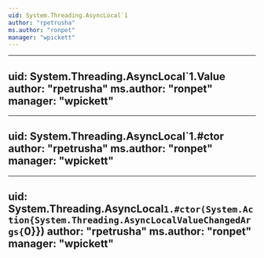 ```yaml
---
uid: System.Threading.AsyncLocal`1
author: "rpetrusha"
ms.author: "ronpet"
manager: "wpickett"
---
```


---
uid: System.Threading.AsyncLocal`1.Value
author: "rpetrusha"
ms.author: "ronpet"
manager: "wpickett"
---

---
uid: System.Threading.AsyncLocal`1.#ctor
author: "rpetrusha"
ms.author: "ronpet"
manager: "wpickett"
---

---
uid: System.Threading.AsyncLocal`1.#ctor(System.Action{System.Threading.AsyncLocalValueChangedArgs{`0}})
author: "rpetrusha"
ms.author: "ronpet"
manager: "wpickett"
---
